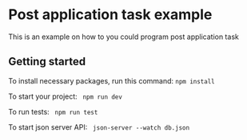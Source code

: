 # Post application task example

This is an example on how to you could program post application task

## Getting started
To install necessary packages, run this command:
```npm install ```

To start your project:
``` npm run dev```

To run tests:
``` npm run test```

To start json server API:
``` json-server --watch db.json```
